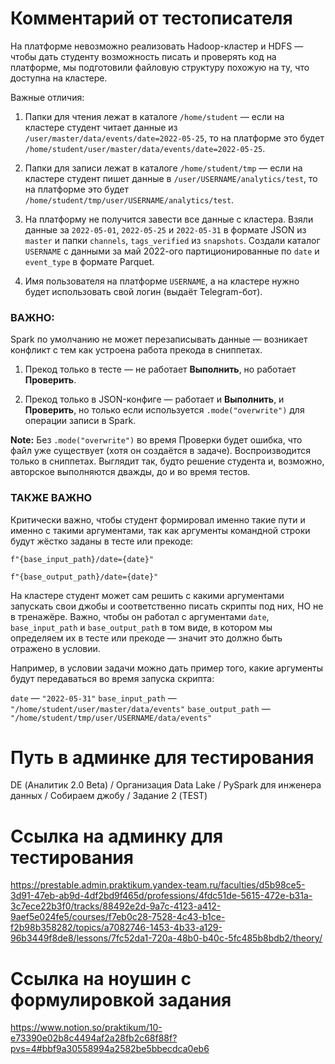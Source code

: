 # Комментарий от тестописателя
На платформе невозможно реализовать Hadoop-кластер и HDFS — чтобы дать студенту возможность писать и проверять код на платформе, мы подготовили файловую структуру похожую на ту, что доступна на кластере.

Важные отличия:

1. Папки для чтения лежат в каталоге `/home/student` — если на кластере студент читает данные из `/user/master/data/events/date=2022-05-25`, то на платформе это будет `/home/student/user/master/data/events/date=2022-05-25`.

2. Папки для записи лежат в каталоге `/home/student/tmp` — если на кластере студент пишет данные в `/user/USERNAME/analytics/test`, то на платформе это будет `/home/student/tmp/user/USERNAME/analytics/test`.

3. На платформу не получится завести все данные с кластера. Взяли данные за `2022-05-01`, `2022-05-25` и `2022-05-31` в формате JSON из `master` и папки `channels`, `tags_verified` из `snapshots`. Создали каталог `USERNAME` с данными за май 2022-ого партиционированные по `date` и `event_type` в формате Parquet.

4. Имя пользователя на платформе `USERNAME`, а на кластере нужно будет использовать свой логин (выдаёт Telegram-бот).

### ВАЖНО:

Spark по умолчанию не может перезаписывать данные — возникает конфликт с тем как устроена работа прекода в сниппетах.

1) Прекод только в тесте — не работает **Выполнить**, но работает **Проверить**. 

2) Прекод только в JSON-конфиге — работает и **Выполнить**, и **Проверить**, но только если используется `.mode("overwrite")` для операции записи в Spark.

**Note:** Без `.mode("overwrite")`  во время Проверки будет ошибка, что файл уже существует (хотя он создаётся в задаче). Воспроизводится только в сниппетах. Выглядит так,  будто решение студента и, возможно, авторское выполняются дважды, до и во время тестов.

### ТАКЖЕ ВАЖНО
Критически важно, чтобы студент формировал именно такие пути и именно с такими аргументами, так как аргументы командной строки будут жёстко заданы в тесте или прекоде:

`f"{base_input_path}/date={date}"`

`f"{base_output_path}/date={date}"`

На кластере студент может сам решить с какими аргументами запускать свои джобы и соответственно писать скрипты под них, НО не в тренажёре. Важно, чтобы он работал с  аргументами `date`, `base_input_path` и `base_output_path` в том виде, в котором мы определяем их в тесте или прекоде — значит это должно быть отражено в условии.

Например, в условии задачи можно дать пример того, какие аргументы будут передаваться во время запуска скрипта:

`date` — `"2022-05-31"`
`base_input_path` — `"/home/student/user/master/data/events"`
`base_output_path` — `"/home/student/tmp/user/USERNAME/data/events"`

# Путь в админке для тестирования
DE (Аналитик 2.0 Beta) / Организация Data Lake / PySpark для инженера данных / Собираем джобу / Задание 2 (TEST)

# Ссылка на админку для тестирования
https://prestable.admin.praktikum.yandex-team.ru/faculties/d5b98ce5-3d91-47eb-ab9d-4df2bd9f465d/professions/4fdc51de-5615-472e-b31a-3c7ece22b3f0/tracks/88492e2d-9a7c-4123-a412-9aef5e024fe5/courses/f7eb0c28-7528-4c43-b1ce-f2b98b358282/topics/a7082746-1453-4b33-a129-96b3449f8de8/lessons/7fc52da1-720a-48b0-b40c-5fc485b8bdb2/theory/

# Ссылка на ноушин с формулировкой задания
https://www.notion.so/praktikum/10-e73390e02b8c4494af2a28fb2c68f88f?pvs=4#bbf9a30558994a2582be5bbecdca0eb6
